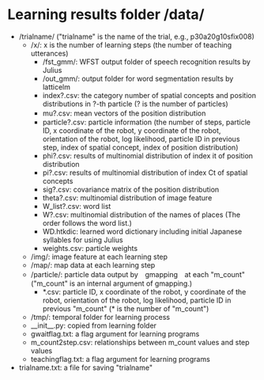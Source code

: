 # Learning results folder /data/  

 - /trialname/ ("trialname" is the name of the trial, e.g., p30a20g10sfix008)
   - /x/: x is the number of learning steps (the number of teaching utterances)  
     - /fst_gmm/: WFST output folder of speech recognition results by Julius  
     - /out_gmm/: output folder for word segmentation results by latticelm  
     - index?.csv: the category number of spatial concepts and position distributions in ?-th particle (? is the number of particles)
     - mu?.csv: mean vectors of the position distribution 　
     - particle?.csv: particle information (the number of steps, particle ID, x coordinate of the robot, y coordinate of the robot, orientation of the robot, log likelihood, particle ID in previous step, index of spatial concept, index of position distribution)
     - phi?.csv: results of multinomial distribution of index it of position distribution
     - pi?.csv: results of multinomial distribution of index Ct of spatial concepts
     - sig?.csv: covariance matrix of the position distribution 
     - theta?.csv: multinomial distribution of image feature
     - W_list?.csv: word list
     - W?.csv: multinomial distribution of the names of places (The order follows the word list.)
     - WD.htkdic: learned word dictionary including initial Japanese syllables for using Julius
     - weights.csv: particle weights
   - /img/: image feature at each learning step
   - /map/: map data at each learning step
   - /particle/: particle data output by　gmapping　at each "m\_count" ("m\_count" is an internal argument of gmapping.)
     - \*.csv: particle ID, x coordinate of the robot, y coordinate of the robot, orientation of the robot, log likelihood, particle ID in previous "m\_count" (\* is the number of "m\_count")
   - /tmp/: temporal folder for learning process
   - \_\_init\_\_.py: copied from learning folder
   - gwaitflag.txt: a flag argument for learning programs
   - m_count2step.csv: relationships between m_count values and step values  
   - teachingflag.txt: a flag argument for learning programs
 - trialname.txt: a file for saving "trialname" 
